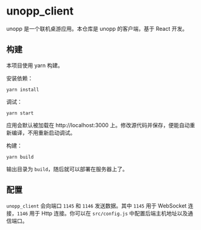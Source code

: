# unopp_client
unopp 是一个联机桌游应用。本仓库是 unopp 的客户端，基于 React 开发。

## 构建
本项目使用 yarn 构建。

安装依赖：
```
yarn install
```

调试：
```
yarn start
```
应用会默认被加载在 http://localhost:3000 上。修改源代码并保存，便能自动重新编译，不用重新启动调试。

构建：
```
yarn build
```
输出目录为 `build`，随后就可以部署在服务器上了。

## 配置
`unopp_client` 会向端口 `1145` 和 `1146` 发送数据。其中 `1145` 用于 WebSocket 连接，`1146` 用于 Http 连接。你可以在 `src/config.js` 中配置后端主机地址以及通信端口。